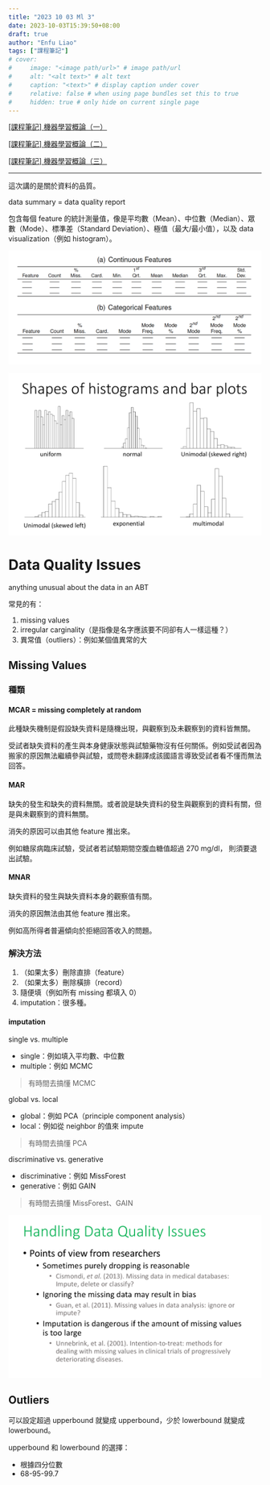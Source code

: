 ```yaml
---
title: "2023 10 03 Ml 3"
date: 2023-10-03T15:39:50+08:00
draft: true
author: "Enfu Liao"
tags: ["課程筆記"]
# cover:
#     image: "<image path/url>" # image path/url
#     alt: "<alt text>" # alt text
#     caption: "<text>" # display caption under cover
#     relative: false # when using page bundles set this to true
#     hidden: true # only hide on current single page
---
```


[[課程筆記] 機器學習概論（一）](../2023-10-03-ml-01/)

[[課程筆記] 機器學習概論（二）](../2023-10-03-ml-02/)

[[課程筆記] 機器學習概論（三）](../2023-10-03-ml-03/)


---

這次講的是關於資料的品質。

data summary = data quality report

包含每個 feature 的統計測量值，像是平均數（Mean）、中位數（Median）、眾數（Mode）、標準差（Standard Deviation）、極值（最大/最小值），以及 data visualization（例如 histogram）。

![](./Screenshot%20from%202023-10-03%2015-42-59.png)

![](./Screenshot%20from%202023-10-03%2015-47-02.png)


# Data Quality Issues
anything unusual about the data in an ABT

常見的有：
1. missing values
2. irregular carginality（是指像是名字應該要不同卻有人一樣這種？）
3. 異常值（outliers）：例如某個值異常的大


## Missing Values



### 種類

#### MCAR = missing completely at random
此種缺失機制是假設缺失資料是隨機出現，與觀察到及未觀察到的資料皆無關。

受試者缺失資料的產生與本身健康狀態與試驗藥物沒有任何關係。例如受試者因為搬家的原因無法繼續參與試驗，或問卷未翻譯成該國語言導致受試者看不懂而無法回答。

#### MAR
缺失的發生和缺失的資料無關。或者說是缺失資料的發生與觀察到的資料有關，但是與未觀察到的資料無關。

消失的原因可以由其他 feature 推出來。

例如糖尿病臨床試驗，受試者若試驗期間空腹血糖值超過 270 mg/dl， 則須要退出試驗。

#### MNAR
缺失資料的發生與缺失資料本身的觀察值有關。

消失的原因無法由其他 feature 推出來。

例如高所得者普遍傾向於拒絕回答收入的問題。


### 解決方法
1. （如果太多）刪除直排（feature）
2. （如果太多）刪除橫排（record）
3. 隨便填（例如所有 missing 都填入 0）
4. imputation：很多種。

#### imputation
single vs. multiple
- single：例如填入平均數、中位數
- multiple：例如 MCMC

> 有時間去搞懂 MCMC

global vs. local
- global：例如 PCA（principle component analysis）
- local：例如從 neighbor 的值來 impute

> 有時間去搞懂 PCA

discriminative vs. generative
- discriminative：例如 MissForest
- generative：例如 GAIN

> 有時間去搞懂 MissForest、GAIN


![](./Screenshot%20from%202023-10-03%2019-22-21.png)


## Outliers
可以設定超過 upperbound 就變成 upperbound，少於 lowerbound 就變成 lowerbound。

upperbound 和 lowerbound 的選擇：
- 根據四分位數
- 68-95-99.7


